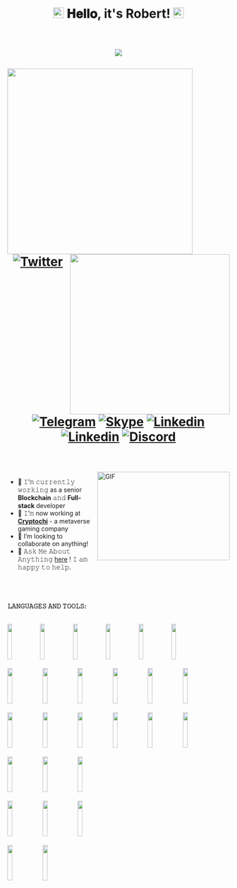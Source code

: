 <h1 align="center">
  <img src="https://github.com/crazydevlegend/crazydevlegend/blob/main/Earth.gif" width="24px" style="max-width:100%;">
  𝐇𝐞𝐥𝐥𝐨, it's Robert!
  <img src="https://github.com/crazydevlegend/crazydevlegend/blob/main/Earth.gif" width="24px" style="max-width:100%;">
  
  <br /><img src="https://profile-counter.glitch.me/crazydevlegend/count.svg" />
  <br />
  <div align=center>
  <img align=left width=420 src="https://github-readme-stats.vercel.app/api?username=crazydevlegend&hide=prs&theme=onedark&layout=compact&hide_border=true&show_icons=true" />
  <img align=right width=362 src="https://github-readme-streak-stats.herokuapp.com/?user=crazydevlegend&theme=onedark" />
  
  [![Twitter](https://img.shields.io/badge/-Twitter-blue?style=flat&logo=Twitter&logoColor=white)](https://twitter.com/crazydevlegend)
  [![Telegram](https://img.shields.io/badge/-Telegram-000?style=flat&logo=Telegram&logoColor=white)](https://t.me/crazydevlegend)
  [![Skype](https://img.shields.io/badge/-Skype-grey?style=flat&logo=Skype&logoColor=white)](https://join.skype.com/invite/ocOeLb8duYYV)
  [![Linkedin](https://img.shields.io/badge/-LinkedIn-blue?style=flat&logo=Linkedin&logoColor=white)](https://www.linkedin.com/in/robert-carden/)
  [![Linkedin](https://img.shields.io/badge/Portfolio-gray?style=flat&logo=appveyor)](https://crazy-dev-legend.netlify.app/)
  [![Discord](https://img.shields.io/badge/-Discord-white?style=flat&logo=Discord)](https://discord.com/users/CrazyDevHero#7119/)
  </div>

</h1>

<br/>
<br/>
<a target="_blank">
  <img align="right" height="200" width="300" alt="GIF" src="https://github.com/crazydevlegend/crazydevlegend/blob/main/coder.gif">
</a>

- 🔭 𝙸’𝚖 𝚌𝚞𝚛𝚛𝚎𝚗𝚝𝚕𝚢 𝚠𝚘𝚛𝚔𝚒𝚗𝚐 as a senior **Blockchain** 𝚊𝚗𝚍 **Full-stack** developer
- 🌱 𝙸’𝚖 now working at [**Cryptochi**](https://www.linkedin.com/company/cryptochi) - a metaverse gaming company
- 🤔 I’m looking to collaborate on anything!
- 💬 𝙰𝚜𝚔 𝙼𝚎 𝙰𝚋𝚘𝚞𝚝 𝙰𝚗𝚢𝚝𝚑𝚒𝚗𝚐 [here](https://t.me/crazydevlegend/) ! 𝙸 𝚊𝚖 𝚑𝚊𝚙𝚙𝚢 𝚝𝚘 𝚑𝚎𝚕𝚙.


<br/>

#


**𝙻𝙰𝙽𝙶𝚄𝙰𝙶𝙴𝚂 𝙰𝙽𝙳 𝚃𝙾𝙾𝙻𝚂:**  
<br/>
<p>
  <code><img width="14%" height="80px" src="https://github.com/crazydevlegend/crazydevlegend/blob/main/solidity.svg"></code>
  <code><img width="14%" height="80px" src="https://github.com/crazydevlegend/crazydevlegend/blob/main/rust.svg"></code>
  <code><img width="14%" height="80px" src="https://github.com/crazydevlegend/crazydevlegend/blob/main/javascript.svg"></code>
  <code><img width="14%" height="80px" src="https://github.com/crazydevlegend/crazydevlegend/blob/main/nodejs.svg"></code>
  <code><img width="14%" height="80px" src="https://github.com/crazydevlegend/crazydevlegend/blob/main/python.svg"></code>
  <code><img width="14%" height="80px" src="https://github.com/crazydevlegend/crazydevlegend/blob/main/c++.svg"></code>
  <br />
  <br />
  <code><img width="15%" height="80px" src="https://github.com/crazydevlegend/crazydevlegend/blob/main/openzeppelin.svg"></code>
  <code><img width="15%" height="80px" src="https://github.com/crazydevlegend/crazydevlegend/blob/main/react.svg"></code>
  <code><img width="15%" height="80px" src="https://github.com/crazydevlegend/crazydevlegend/blob/main/vue.svg"></code>
  <code><img width="15%" height="80px" src="https://github.com/crazydevlegend/crazydevlegend/blob/main/angular.svg"></code>
  <code><img width="15%" height="80px" src="https://github.com/crazydevlegend/crazydevlegend/blob/main/bootstrap.svg"></code>
  <code><img width="15%" height="80px" src="https://github.com/crazydevlegend/crazydevlegend/blob/main/jquery.svg"></code>
  <br />
  <br />
  <code><img width="15%" height="80px" src="https://github.com/crazydevlegend/crazydevlegend/blob/main/hardhat.svg"></code>
  <code><img width="15%" height="80px" src="https://github.com/crazydevlegend/crazydevlegend/blob/main/truffle.svg"></code>
  <code><img width="15%" height="80px" src="https://github.com/crazydevlegend/crazydevlegend/blob/main/express.svg"></code>
  <code><img width="15%" height="80px" src="https://github.com/crazydevlegend/crazydevlegend/blob/main/laravel.svg"></code>
  <code><img width="15%" height="80px" src="https://github.com/crazydevlegend/crazydevlegend/blob/main/codeigniter.svg"></code>
  <code><img width="15%" height="80px" src="https://github.com/crazydevlegend/crazydevlegend/blob/main/django.svg"></code>
  <br />
  <br />
  <code><img width="15%" height="80px" src="https://github.com/crazydevlegend/crazydevlegend/blob/main/mysql.svg"></code>
  <code><img width="15%" height="80px" src="https://github.com/crazydevlegend/crazydevlegend/blob/main/sqlite.svg"></code>
  <code><img width="15%" height="80px" src="https://github.com/crazydevlegend/crazydevlegend/blob/main/mongodb.svg"></code>
  <br />
  <br />
  <code><img width="15%" height="80px" src="https://github.com/crazydevlegend/crazydevlegend/blob/main/jest.svg"></code>
  <code><img width="15%" height="80px" src="https://github.com/crazydevlegend/crazydevlegend/blob/main/mocha.svg"></code>
  <code><img width="15%" height="80px" src="https://github.com/crazydevlegend/crazydevlegend/blob/main/chai.svg"></code>
  <br />
  <br />
  <code><img width="15%" height="80px" src="https://github.com/crazydevlegend/crazydevlegend/blob/main/npm.svg"></code>
  <code><img width="15%" height="80px" src="https://github.com/crazydevlegend/crazydevlegend/blob/main/yarn.svg"></code>
</p>
